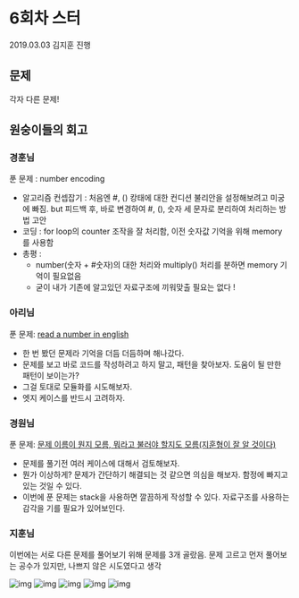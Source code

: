 # 6회차 스터
2019.03.03
김지훈 진행
## 문제
각자 다른 문제!

## 원숭이들의 회고
### 경훈님
푼 문제 : number encoding
* 알고리즘 컨셉잡기 : 처음엔 #, () 캉태에 대한 컨디션 불리안을 설정해보려고 미궁에 빠짐. but 피드백 후, 바로 변경하여 #, (), 숫자 세 문자로 분리하여 처리하는 방법 고안
* 코딩 : for loop의 counter 조작을 잘 처리함, 이전 숫자값 기억을 위해 memory 를 사용함 
* 총평 : 
  - number(숫자 + #숫자)의 대한 처리와 multiply() 처리를 분하면 memory 기억이 필요없음
  - 굳이 내가 기존에 알고있던 자료구조에 끼워맞출 필요는 없다 !


### 아리님
푼 문제: [read a number in english](https://leetcode.com/problems/integer-to-english-words/)
* 한 번 봤던 문제라 기억을 더듬 더듬하며 해나갔다.
* 문제를 보고 바로 코드를 작성하려고 하지 말고, 패턴을 찾아보자. 도움이 될 만한 패턴이 보이는가?
* 그걸 토대로 모듈화를 시도해보자.
* 엣지 케이스를 반드시 고려하자.


### 경원님
푼 문제: [문제 이름이 뭔지 모름, 뭐라고 불러야 할지도 모름(지훈형이 잘 알 것이다)](https://leetcode.com/problems/decode-string/)
* 문제를 풀기전 여러 케이스에 대해서 검토해보자.
* 뭔가 이상하게? 문제가 간단하기 해결되는 것 같으면 의심을 해보자.  함정에 빠지고 있는 것일 수 있다.
* 이번에 푼 문제는 stack을 사용하면 깔끔하게 작성할 수 있다. 자료구조를 사용하는 감각을 기를 필요가 있어보인다.

### 지훈님
이번에는 서로 다른 문제를 풀어보기 위해 문제를 3개 골랐음.
문제 고르고 먼저 풀어보는 공수가 있지만, 나쁘지 않은 시도였다고 생각

![img](images/06/0601.jpeg)
![img](images/06/0602.jpeg)
![img](images/06/0603.jpeg)
![img](images/06/0604.jpeg)
![img](images/06/0605.jpeg)
